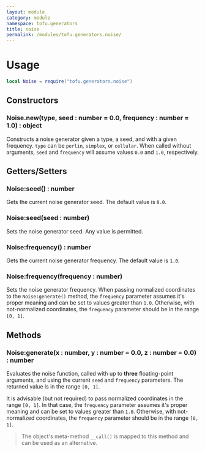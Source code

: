 ```yaml
---
layout: module
category: module
namespace: tofu.generators
title: noise
permalink: /modules/tofu.generators.noise/
---
```

# Usage

```lua
local Noise = require("tofu.generators.noise")
```

## Constructors

### Noise.**new**(type, seed : number = 0.0, frequency : number = 1.0) : object

Constructs a noise generator given a type, a seed, and with a given frequency. `type` can be `perlin`, `simplex`, or `cellular`. When called without arguments, `seed` and `frequency` will assume values `0.0` and `1.0`, respectively.

## Getters/Setters

### Noise:**seed**() : number

Gets the current noise generator seed. The default value is `0.0`.

### Noise:**seed**(seed : number)

Sets the noise generator seed. Any value is permitted.

### Noise:**frequency**() : number

Gets the current noise generator frequency. The default value is `1.0`.

### Noise:**frequency**(frequency : number)

Sets the noise generator frequency. When passing normalized coordinates to the `Noise:generate()` method, the `frequency` parameter assumes it's proper meaning and can be set to values greater than `1.0`. Otherwise, with not-normalized coordinates, the `frequency` parameter should be in the range `[0, 1]`.

## Methods

### Noise:**generate**(x : number, y : number = 0.0, z : number = 0.0) : number

Evaluates the noise function, called with up to **three** floating-point arguments, and using the current `seed` and `frequency` parameters. The returned value is in the range `[0, 1]`.

It is advisable (but not required) to pass normalized coordinates in the range `[0, 1]`. In that case, the `frequency` parameter assumes it's proper meaning and can be set to values greater than `1.0`. Otherwise, with not-normalized coordinates, the `frequency` parameter should be in the range `[0, 1]`.

> The object's meta-method `__call()` is mapped to this method and can be used as an alternative.
